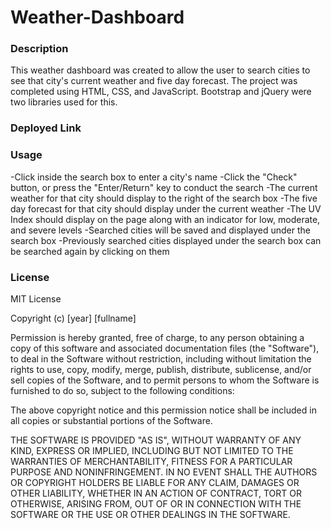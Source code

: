 # **Weather-Dashboard**

### **Description**

This weather dashboard was created to allow the user to search cities to see that city's current weather and five day forecast.  The project was completed using HTML, CSS, and JavaScript.  Bootstrap and jQuery were two libraries used for this.

### **Deployed Link**



### **Usage**

-Click inside the search box to enter a city's name
-Click the "Check" button, or press the "Enter/Return" key to conduct the search
-The current weather for that city should display to the right of the search box
-The five day forecast for that city should display under the current weather
-The UV Index should display on the page along with an indicator for low, moderate, and severe levels
-Searched cities will be saved and displayed under the search box
-Previously searched cities displayed under the search box can be searched again by clicking on them


### **License**

MIT License

Copyright (c) [year] [fullname]

Permission is hereby granted, free of charge, to any person obtaining a copy
of this software and associated documentation files (the "Software"), to deal
in the Software without restriction, including without limitation the rights
to use, copy, modify, merge, publish, distribute, sublicense, and/or sell
copies of the Software, and to permit persons to whom the Software is
furnished to do so, subject to the following conditions:

The above copyright notice and this permission notice shall be included in all
copies or substantial portions of the Software.

THE SOFTWARE IS PROVIDED "AS IS", WITHOUT WARRANTY OF ANY KIND, EXPRESS OR
IMPLIED, INCLUDING BUT NOT LIMITED TO THE WARRANTIES OF MERCHANTABILITY,
FITNESS FOR A PARTICULAR PURPOSE AND NONINFRINGEMENT. IN NO EVENT SHALL THE
AUTHORS OR COPYRIGHT HOLDERS BE LIABLE FOR ANY CLAIM, DAMAGES OR OTHER
LIABILITY, WHETHER IN AN ACTION OF CONTRACT, TORT OR OTHERWISE, ARISING FROM,
OUT OF OR IN CONNECTION WITH THE SOFTWARE OR THE USE OR OTHER DEALINGS IN THE
SOFTWARE.
